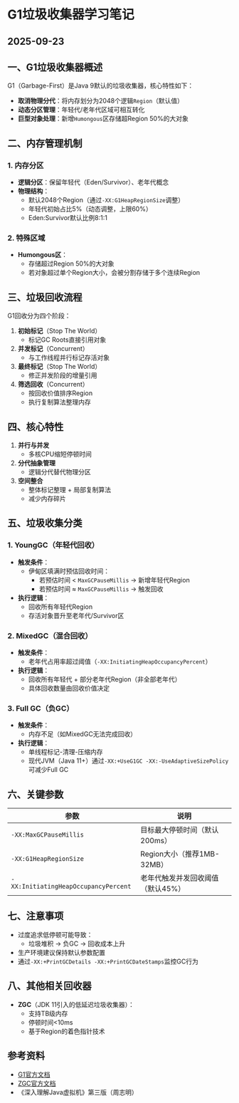 # G1垃圾收集器学习笔记  
## 2025-09-23  


## 一、G1垃圾收集器概述  
G1（Garbage-First）是Java 9默认的垃圾收集器，核心特性如下：  
- **取消物理分代**：将内存划分为2048个逻辑`Region`（默认值）  
- **动态分区管理**：年轻代/老年代区域可相互转化  
- **巨型对象处理**：新增`Humongous`区存储超Region 50%的大对象  


## 二、内存管理机制  
### 1. 内存分区  
- **逻辑分区**：保留年轻代（Eden/Survivor）、老年代概念  
- **物理结构**：  
  - 默认2048个Region（通过`-XX:G1HeapRegionSize`调整）  
  - 年轻代初始占比5%（动态调整，上限60%）  
  - Eden:Survivor默认比例8:1:1  

### 2. 特殊区域  
- **Humongous区**：  
  - 存储超过Region 50%的大对象  
  - 若对象超过单个Region大小，会被分割存储于多个连续Region  


## 三、垃圾回收流程  
G1回收分为四个阶段：  
1. **初始标记**（Stop The World）  
   - 标记GC Roots直接引用对象  
2. **并发标记**（Concurrent）  
   - 与工作线程并行标记存活对象  
3. **最终标记**（Stop The World）  
   - 修正并发阶段的增量引用  
4. **筛选回收**（Concurrent）  
   - 按回收价值排序Region  
   - 执行复制算法整理内存  


## 四、核心特性  
1. **并行与并发**  
   - 多核CPU缩短停顿时间  
2. **分代抽象管理**  
   - 逻辑分代替代物理分区  
3. **空间整合**  
   - 整体标记整理 + 局部复制算法  
   - 减少内存碎片  


## 五、垃圾收集分类  
### 1. YoungGC（年轻代回收）  
- **触发条件**：  
  - 伊甸区填满时预估回收时间：  
    - 若预估时间 < `MaxGCPauseMillis` → 新增年轻代Region  
    - 若预估时间 ≈ `MaxGCPauseMillis` → 触发回收  
- **执行逻辑**：  
  - 回收所有年轻代Region  
  - 存活对象晋升至老年代/Survivor区  

### 2. MixedGC（混合回收）  
- **触发条件**：  
  - 老年代占用率超过阈值（`-XX:InitiatingHeapOccupancyPercent`）  
- **执行逻辑**：  
  - 回收所有年轻代 + 部分老年代Region（非全部老年代）  
  - 具体回收数量由回收价值决定  

### 3. Full GC（负GC）  
- **触发条件**：  
  - 内存不足（如MixedGC无法完成回收）  
- **执行逻辑**：  
  - 单线程标记-清理-压缩内存  
  - 现代JVM（Java 11+）通过`-XX:+UseG1GC -XX:-UseAdaptiveSizePolicy`可减少Full GC  


## 六、关键参数  
| 参数 | 说明 |  
|---------|---------|  
| `-XX:MaxGCPauseMillis` | 目标最大停顿时间（默认200ms） |  
| `-XX:G1HeapRegionSize` | Region大小（推荐1MB-32MB） |  
| `-XX:InitiatingHeapOccupancyPercent` | 老年代触发并发回收阈值（默认45%） |  


## 七、注意事项  
- 过度追求低停顿可能导致：  
  - 垃圾堆积 → 负GC → 回收成本上升  
- 生产环境建议保持默认参数配置  
- 通过`-XX:+PrintGCDetails -XX:+PrintGCDateStamps`监控GC行为  


## 八、其他相关回收器  
- **ZGC**（JDK 11引入的低延迟垃圾收集器）：  
  - 支持TB级内存  
  - 停顿时间<10ms  
  - 基于Region的着色指针技术  


## 参考资料  
- [G1官方文档](https://docs.oracle.com/javase/9/gctuning/garbage-first-garbage-collector.htm)  
- [ZGC官方文档](https://docs.oracle.com/javase/11/gctuning/z-garbage-collector.htm)  
- 《深入理解Java虚拟机》第三版（周志明）